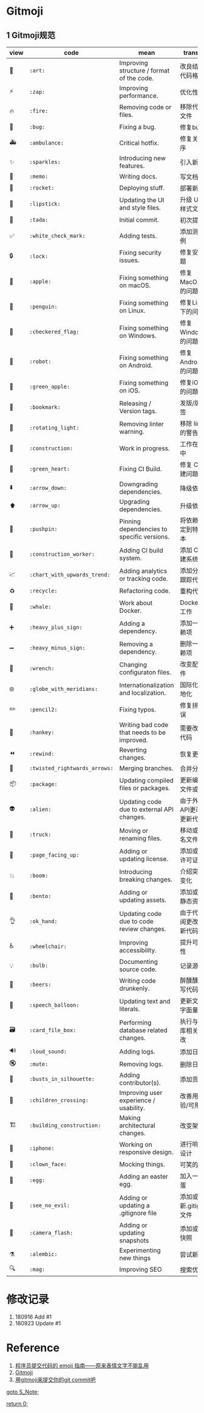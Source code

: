# Gitmoji
## 1 Gitmoji规范
|view|code|mean|translate|
|---|---|---|---|
|:art:|`:art:`|Improving structure / format of the code.|改良结构和代码格式|
|:zap:|`:zap:`|Improving performance.|优化性能|
|:fire:|`:fire:`|Removing code or files.|移除代码或文件|
|:bug:|`:bug:`|Fixing a bug.|修复bug|
|:ambulance:|`:ambulance:`|Critical hotfix.|修复关键程序|
|:sparkles:|`:sparkles:`|Introducing new features.|引入新功能|
|:memo:|`:memo:`|Writing docs.|写文档|
|:rocket:|`:rocket:`|Deploying stuff.|部署新功能|
|:lipstick:|`:lipstick:`|Updating the UI and style files.|升级 UI 和样式文件|
|:tada:|`:tada:`|Initial commit.|初次提交|
|:white_check_mark:|`:white_check_mark:`|Adding tests.|添加测试用例|
|:lock:|`:lock:`|Fixing security issues.|修复安全问题|
|:apple:|`:apple:`|Fixing something on macOS.|修复MacOS下的问题|
|:penguin:|`:penguin:`|Fixing something on Linux.|修复Linux下的问题|
|:checkered_flag:|`:checkered_flag:`|Fixing something on Windows.|修复Windows下的问题|
|:robot:|`:robot:`|Fixing something on Android.|修复Android下的问题|
|:green_apple:|`:green_apple:`|Fixing something on iOS.|修复iOS下的问题|
|:bookmark:|`:bookmark:`|Releasing / Version tags.|发版/版本标签|
|:rotating_light:|`:rotating_light:`|Removing linter warning.|移除 linter 的警告|
|:construction:|`:construction:`|Work in progress.|工作在进行中|
|:green_heart:|`:green_heart:`|Fixing CI Build.|修复 CI 构建问题|
|:arrow_down:|`:arrow_down:`|Downgrading dependencies.|降级依赖库|
|:arrow_up:|`:arrow_up:`|Upgrading dependencies.|升级依赖库|
|:pushpin:|`:pushpin:`|Pinning dependencies to specific versions.|将依赖库固定到特定版本|
|:construction_worker:|`:construction_worker:`|Adding CI build system.|添加 CI 构建系统|
|:chart_with_upwards_trend:|`:chart_with_upwards_trend:`|Adding analytics or tracking code.|添加分析或跟踪代码。|
|:recycle:|`:recycle:`|Refactoring code.|重构代码|
|:whale:|`:whale:`|Work about Docker.|Docker相关工作|
|:heavy_plus_sign:|`:heavy_plus_sign:`|Adding a dependency.|添加一个依赖项|
|:heavy_minus_sign:|`:heavy_minus_sign:`|Removing a dependency.|删除一个依赖项|
|:wrench:|`:wrench:`|Changing configuraton files.|改变配置文件|
|:globe_with_meridians:|`:globe_with_meridians:`|Internationalization and localization.|国际化和本地化|
|:pencil2:|`:pencil2:`|Fixing typos.|修复拼写错误|
|:hankey:|`:hankey:`|Writing bad code that needs to be improved.|需要改进的代码|
|:rewind:|`:rewind:`|Reverting changes.|恢复更改|
|:twisted_rightwards_arrows:|`:twisted_rightwards_arrows:`|Merging branches.|合并分支|
|:package:|`:package:`|Updating compiled files or packages.|更新编译的文件或包|
|:alien:|`:alien:`|Updating code due to external API changes.|由于外部API更改而更新代码|
|:truck:|`:truck:`|Moving or renaming files.|移动或重命名文件|
|:page_facing_up:|`:page_facing_up:`|Adding or updating license.|添加或更新许可证|
|:boom:|`:boom:`|Introducing breaking changes.|介绍突破性变化|
|:bento:|`:bento:`|Adding or updating assets.|添加或更新静态资源|
|:ok_hand:|`:ok_hand:`|Updating code due to code review changes.|由于代码审阅更改而更新代码|
|:wheelchair:|`:wheelchair:`|Improving accessibility.|提升可访问性|
|:bulb:|`:bulb:`|Documenting source code.|记录源代码|
|:beers:|`:beers:`|Writing code drunkenly.|醉醺醺地编写代码|
|:speech_balloon:|`:speech_balloon:`|Updating text and literals.|更新文本或字面量|
|:card_file_box:|`:card_file_box:`|Performing database related changes.|执行与数据库相关的更改|
|:loud_sound:|`:loud_sound:`|Adding logs.|添加日志|
|:mute:|`:mute:`|Removing logs.|删除日志|
|:busts_in_silhouette:|`:busts_in_silhouette:`|Adding contributor(s).|添加贡献者|
|:children_crossing:|`:children_crossing:`|Improving user experience / usability.|改善用户体验/可用性|
|:building_construction:|`:building_construction:`|Making architectural changes.|改变架构|
|:iphone:|`:iphone:`|Working on responsive design.|进行响应式设计|
|:clown_face:|`:clown_face:`|Mocking things.|可笑的事情|
|:egg:|`:egg:`|Adding an easter egg.|加入一个彩蛋|
|:see_no_evil:|`:see_no_evil:`|Adding or updating a .gitignore file|添加或更新.gitignore文件|
|:camera_flash:|`:camera_flash:`|Adding or updating snapshots|添加或更新快照|
|:alembic:|`:alembic:`|Experimenting new things|尝试新事物|
|:mag:|`:mag:`|Improving SEO|搜索优化|

# 修改记录
1. 180916 Add #1
2. 180923 Update #1

# Reference
1. [程序员提交代码的 emoji 指南——原来表情文字不能乱用](https://www.h5jun.com/post/gitmoji.html)
2. [Gitmoji](http://gitmoji.carloscuesta.me/)
3. [用gitmoji来提交你的git commit吧](https://github.com/mytac/blogs/issues/2)

[goto S_Note;](../README.md)

[return 0;](#gitmoji)
